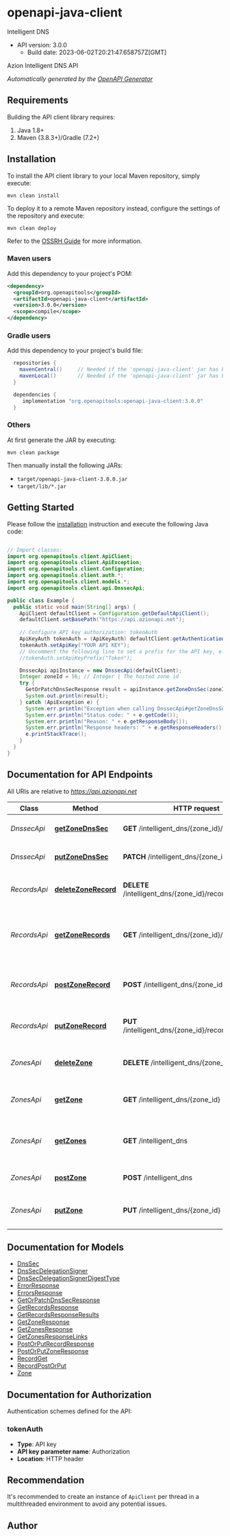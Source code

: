 # openapi-java-client

Intelligent DNS
- API version: 3.0.0
  - Build date: 2023-06-02T20:21:47.658757Z[GMT]

Azion Intelligent DNS API


*Automatically generated by the [OpenAPI Generator](https://openapi-generator.tech)*


## Requirements

Building the API client library requires:
1. Java 1.8+
2. Maven (3.8.3+)/Gradle (7.2+)

## Installation

To install the API client library to your local Maven repository, simply execute:

```shell
mvn clean install
```

To deploy it to a remote Maven repository instead, configure the settings of the repository and execute:

```shell
mvn clean deploy
```

Refer to the [OSSRH Guide](http://central.sonatype.org/pages/ossrh-guide.html) for more information.

### Maven users

Add this dependency to your project's POM:

```xml
<dependency>
  <groupId>org.openapitools</groupId>
  <artifactId>openapi-java-client</artifactId>
  <version>3.0.0</version>
  <scope>compile</scope>
</dependency>
```

### Gradle users

Add this dependency to your project's build file:

```groovy
  repositories {
    mavenCentral()     // Needed if the 'openapi-java-client' jar has been published to maven central.
    mavenLocal()       // Needed if the 'openapi-java-client' jar has been published to the local maven repo.
  }

  dependencies {
     implementation "org.openapitools:openapi-java-client:3.0.0"
  }
```

### Others

At first generate the JAR by executing:

```shell
mvn clean package
```

Then manually install the following JARs:

* `target/openapi-java-client-3.0.0.jar`
* `target/lib/*.jar`

## Getting Started

Please follow the [installation](#installation) instruction and execute the following Java code:

```java

// Import classes:
import org.openapitools.client.ApiClient;
import org.openapitools.client.ApiException;
import org.openapitools.client.Configuration;
import org.openapitools.client.auth.*;
import org.openapitools.client.models.*;
import org.openapitools.client.api.DnssecApi;

public class Example {
  public static void main(String[] args) {
    ApiClient defaultClient = Configuration.getDefaultApiClient();
    defaultClient.setBasePath("https://api.azionapi.net");
    
    // Configure API key authorization: tokenAuth
    ApiKeyAuth tokenAuth = (ApiKeyAuth) defaultClient.getAuthentication("tokenAuth");
    tokenAuth.setApiKey("YOUR API KEY");
    // Uncomment the following line to set a prefix for the API key, e.g. "Token" (defaults to null)
    //tokenAuth.setApiKeyPrefix("Token");

    DnssecApi apiInstance = new DnssecApi(defaultClient);
    Integer zoneId = 56; // Integer | The hosted zone id
    try {
      GetOrPatchDnsSecResponse result = apiInstance.getZoneDnsSec(zoneId);
      System.out.println(result);
    } catch (ApiException e) {
      System.err.println("Exception when calling DnssecApi#getZoneDnsSec");
      System.err.println("Status code: " + e.getCode());
      System.err.println("Reason: " + e.getResponseBody());
      System.err.println("Response headers: " + e.getResponseHeaders());
      e.printStackTrace();
    }
  }
}

```

## Documentation for API Endpoints

All URIs are relative to *https://api.azionapi.net*

Class | Method | HTTP request | Description
------------ | ------------- | ------------- | -------------
*DnssecApi* | [**getZoneDnsSec**](docs/DnssecApi.md#getZoneDnsSec) | **GET** /intelligent_dns/{zone_id}/dnssec | Retrieve the DNSSEC zone status
*DnssecApi* | [**putZoneDnsSec**](docs/DnssecApi.md#putZoneDnsSec) | **PATCH** /intelligent_dns/{zone_id}/dnssec | Update the DNSSEC zone
*RecordsApi* | [**deleteZoneRecord**](docs/RecordsApi.md#deleteZoneRecord) | **DELETE** /intelligent_dns/{zone_id}/records/{record_id} | Remove an Intelligent DNS zone record
*RecordsApi* | [**getZoneRecords**](docs/RecordsApi.md#getZoneRecords) | **GET** /intelligent_dns/{zone_id}/records | Get a collection of Intelligent DNS zone records
*RecordsApi* | [**postZoneRecord**](docs/RecordsApi.md#postZoneRecord) | **POST** /intelligent_dns/{zone_id}/records | Create a new Intelligent DNS zone record
*RecordsApi* | [**putZoneRecord**](docs/RecordsApi.md#putZoneRecord) | **PUT** /intelligent_dns/{zone_id}/records/{record_id} | Update an Intelligent DNS zone record
*ZonesApi* | [**deleteZone**](docs/ZonesApi.md#deleteZone) | **DELETE** /intelligent_dns/{zone_id} | Remove an Intelligent DNS hosted zone
*ZonesApi* | [**getZone**](docs/ZonesApi.md#getZone) | **GET** /intelligent_dns/{zone_id} | Get an Intelligent DNS hosted zone
*ZonesApi* | [**getZones**](docs/ZonesApi.md#getZones) | **GET** /intelligent_dns | Get a collection of Intelligent DNS zones
*ZonesApi* | [**postZone**](docs/ZonesApi.md#postZone) | **POST** /intelligent_dns | Add a new Intelligent DNS zone
*ZonesApi* | [**putZone**](docs/ZonesApi.md#putZone) | **PUT** /intelligent_dns/{zone_id} | Update an Intelligent DNS hosted zone


## Documentation for Models

 - [DnsSec](docs/DnsSec.md)
 - [DnsSecDelegationSigner](docs/DnsSecDelegationSigner.md)
 - [DnsSecDelegationSignerDigestType](docs/DnsSecDelegationSignerDigestType.md)
 - [ErrorResponse](docs/ErrorResponse.md)
 - [ErrorsResponse](docs/ErrorsResponse.md)
 - [GetOrPatchDnsSecResponse](docs/GetOrPatchDnsSecResponse.md)
 - [GetRecordsResponse](docs/GetRecordsResponse.md)
 - [GetRecordsResponseResults](docs/GetRecordsResponseResults.md)
 - [GetZoneResponse](docs/GetZoneResponse.md)
 - [GetZonesResponse](docs/GetZonesResponse.md)
 - [GetZonesResponseLinks](docs/GetZonesResponseLinks.md)
 - [PostOrPutRecordResponse](docs/PostOrPutRecordResponse.md)
 - [PostOrPutZoneResponse](docs/PostOrPutZoneResponse.md)
 - [RecordGet](docs/RecordGet.md)
 - [RecordPostOrPut](docs/RecordPostOrPut.md)
 - [Zone](docs/Zone.md)


<a id="documentation-for-authorization"></a>
## Documentation for Authorization


Authentication schemes defined for the API:
<a id="tokenAuth"></a>
### tokenAuth

- **Type**: API key
- **API key parameter name**: Authorization
- **Location**: HTTP header


## Recommendation

It's recommended to create an instance of `ApiClient` per thread in a multithreaded environment to avoid any potential issues.

## Author



